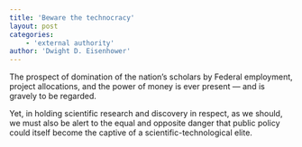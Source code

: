 ```yaml
---
title: 'Beware the technocracy'
layout: post
categories:
    - 'external authority'
author: 'Dwight D. Eisenhower'
---
```


The prospect of domination of the nation’s scholars by Federal employment, project allocations, and the power of money is ever present — and is gravely to be regarded.

Yet, in holding scientific research and discovery in respect, as we should, we must also be alert to the equal and opposite danger that public policy could itself become the captive of a scientific-technological elite.